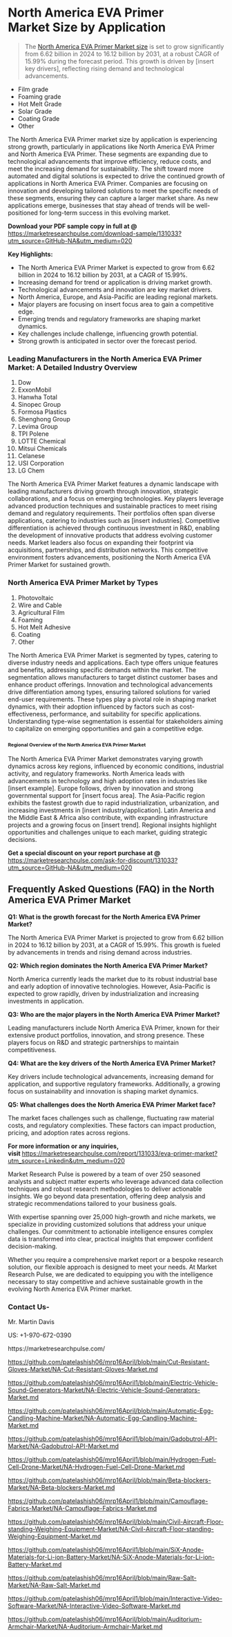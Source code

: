 <h1>North America EVA Primer Market&nbsp;Size by Application</h1><blockquote><p>The <a href="https://marketresearchpulse.com/download-sample/131033?utm_source=GitHub-NA&amp;utm_medium=020">North America EVA Primer Market size</a> is set to grow significantly from 6.62 billion in 2024 to 16.12 billion by 2031, at a robust CAGR of 15.99% during the forecast period. This growth is driven by [insert key drivers], reflecting rising demand and technological advancements.</p></blockquote><ul><li>Film grade<li> Foaming grade<li> Hot Melt Grade<li> Solar Grade<li> Coating Grade<li> Other</li></ul><p>The North America EVA Primer market size by application is experiencing strong growth, particularly in applications like North America EVA Primer and North America EVA Primer. These segments are expanding due to technological advancements that improve efficiency, reduce costs, and meet the increasing demand for sustainability. The shift toward more automated and digital solutions is expected to drive the continued growth of applications in North America EVA Primer. Companies are focusing on innovation and developing tailored solutions to meet the specific needs of these segments, ensuring they can capture a larger market share. As new applications emerge, businesses that stay ahead of trends will be well-positioned for long-term success in this evolving market.</p><p><strong>Download your PDF sample copy in full at @ </strong><a href="https://marketresearchpulse.com/download-sample/131033?utm_source=GitHub-NA&amp;utm_medium=020">https://marketresearchpulse.com/download-sample/131033?utm_source=GitHub-NA&amp;utm_medium=020</a></p><p><strong>Key Highlights: </strong></p><ul><li>The North America EVA Primer Market is expected to grow from 6.62 billion in 2024 to 16.12 billion by 2031, at a CAGR of 15.99%.</li><li>Increasing demand for trend or application is driving market growth.</li><li>Technological advancements and innovation are key market drivers.</li><li>North America, Europe, and Asia-Pacific are leading regional markets.</li><li>Major players are focusing on insert focus area to gain a competitive edge.</li><li>Emerging trends and regulatory frameworks are shaping market dynamics.</li><li>Key challenges include challenge, influencing growth potential.</li><li>Strong growth is anticipated in sector over the forecast period.</li></ul><h3>Leading Manufacturers in the North America EVA Primer Market: A Detailed Industry Overview</h3><ol><li>Dow</li><li>ExxonMobil</li><li>Hanwha Total</li><li>Sinopec Group</li><li>Formosa Plastics</li><li>Shenghong Group</li><li>Levima Group</li><li>TPI Polene</li><li>LOTTE Chemical</li><li>Mitsui Chemicals</li><li>Celanese</li><li>USI Corporation</li><li>LG Chem</li></ol><div class="flex max-w-full flex-col flex-grow"><div class="min-h-8 text-message flex w-full flex-col items-end gap-2 whitespace-normal break-words [.text-message+&amp;]:mt-5" dir="auto" data-message-author-role="assistant" data-message-id="fd8432e4-4910-450d-b182-61b7bfb0a01f" data-message-model-slug="gpt-4o"><div class="flex w-full flex-col gap-1 empty:hidden first:pt-[3px]"><div class="markdown prose w-full break-words dark:prose-invert light"><p>The North America EVA Primer Market features a dynamic landscape with leading manufacturers driving growth through innovation, strategic collaborations, and a focus on emerging technologies. Key players leverage advanced production techniques and sustainable practices to meet rising demand and regulatory requirements. Their portfolios often span diverse applications, catering to industries such as [insert industries]. Competitive differentiation is achieved through continuous investment in R&amp;D, enabling the development of innovative products that address evolving customer needs. Market leaders also focus on expanding their footprint via acquisitions, partnerships, and distribution networks. This competitive environment fosters advancements, positioning the North America EVA Primer Market for sustained growth.</p></div></div></div></div><h3>North America EVA Primer Market by Types</h3><ol><li>Photovoltaic<li> Wire and Cable<li> Agricultural Film<li> Foaming<li> Hot Melt Adhesive<li> Coating<li> Other</li></ol><div class="flex max-w-full flex-col flex-grow"><div class="min-h-8 text-message flex w-full flex-col items-end gap-2 whitespace-normal break-words [.text-message+&amp;]:mt-5" dir="auto" data-message-author-role="assistant" data-message-id="084470be-0bb7-4664-bddf-5156b4f41249" data-message-model-slug="gpt-4o-mini"><div class="flex w-full flex-col gap-1 empty:hidden first:pt-[3px]"><div class="markdown prose w-full break-words dark:prose-invert light"><p>The North America EVA Primer Market is segmented by types, catering to diverse industry needs and applications. Each type offers unique features and benefits, addressing specific demands within the market. The segmentation allows manufacturers to target distinct customer bases and enhance product offerings. Innovation and technological advancements drive differentiation among types, ensuring tailored solutions for varied end-user requirements. These types play a pivotal role in shaping market dynamics, with their adoption influenced by factors such as cost-effectiveness, performance, and suitability for specific applications. Understanding type-wise segmentation is essential for stakeholders aiming to capitalize on emerging opportunities and gain a competitive edge.</p></div></div></div></div><h3><span style="font-size: 11px;">Regional Overview of the North America EVA Primer Market</span></h3><div class="flex max-w-full flex-col flex-grow"><div class="min-h-8 text-message flex w-full flex-col items-end gap-2 whitespace-normal break-words [.text-message+&amp;]:mt-5" dir="auto" data-message-author-role="assistant" data-message-id="e9038762-ce64-4e30-91c9-9bd413514231" data-message-model-slug="gpt-4o-mini"><div class="flex w-full flex-col gap-1 empty:hidden first:pt-[3px]"><div class="markdown prose w-full break-words dark:prose-invert light"><p>The North America EVA Primer Market demonstrates varying growth dynamics across key regions, influenced by economic conditions, industrial activity, and regulatory frameworks. North America leads with advancements in technology and high adoption rates in industries like [insert example]. Europe follows, driven by innovation and strong governmental support for [insert focus area]. The Asia-Pacific region exhibits the fastest growth due to rapid industrialization, urbanization, and increasing investments in [insert industry/application]. Latin America and the Middle East &amp; Africa also contribute, with expanding infrastructure projects and a growing focus on [insert trend]. Regional insights highlight opportunities and challenges unique to each market, guiding strategic decisions.</p></div></div></div></div><p><strong>Get a special discount on your report purchase at @ </strong><a href="https://marketresearchpulse.com/ask-for-discount/131033?utm_source=GitHub-NA&amp;utm_medium=020">https://marketresearchpulse.com/ask-for-discount/131033?utm_source=GitHub-NA&amp;utm_medium=020</a></p><h2>Frequently Asked Questions (FAQ) in the North America EVA Primer Market</h2><p><strong>Q1: What is the growth forecast for the North America EVA Primer Market?</strong></p><p>The North America EVA Primer Market is projected to grow from 6.62 billion in 2024 to 16.12 billion by 2031, at a CAGR of 15.99%. This growth is fueled by advancements in trends and rising demand across industries.</p><p><strong>Q2: Which region dominates the North America EVA Primer Market?</strong></p><p>North America currently leads the market due to its robust industrial base and early adoption of innovative technologies. However, Asia-Pacific is expected to grow rapidly, driven by industrialization and increasing investments in application.</p><p><strong>Q3: Who are the major players in the North America EVA Primer Market?</strong></p><p>Leading manufacturers include North America EVA Primer, known for their extensive product portfolios, innovation, and strong presence. These players focus on R&amp;D and strategic partnerships to maintain competitiveness.</p><p><strong>Q4: What are the key drivers of the North America EVA Primer Market?</strong></p><p>Key drivers include technological advancements, increasing demand for application, and supportive regulatory frameworks. Additionally, a growing focus on sustainability and innovation is shaping market dynamics.</p><p><strong>Q5: What challenges does the North America EVA Primer Market face?</strong></p><p>The market faces challenges such as challenge, fluctuating raw material costs, and regulatory complexities. These factors can impact production, pricing, and adoption rates across regions.</p><p><strong>For more information or any inquiries, visit&nbsp;</strong><a href="https://marketresearchpulse.com/report/131033/eva-primer-market?utm_source=Linkedin&utm_medium=020">https://marketresearchpulse.com/report/131033/eva-primer-market?utm_source=Linkedin&utm_medium=020</a></p><p>Market Research Pulse is powered by a team of over 250 seasoned analysts and subject matter experts who leverage advanced data collection techniques and robust research methodologies to deliver actionable insights. We go beyond data presentation, offering deep analysis and strategic recommendations tailored to your business goals.</p><p>With expertise spanning over 25,000 high-growth and niche markets, we specialize in providing customized solutions that address your unique challenges. Our commitment to actionable intelligence ensures complex data is transformed into clear, practical insights that empower confident decision-making.</p><p>Whether you require a comprehensive market report or a bespoke research solution, our flexible approach is designed to meet your needs. At Market Research Pulse, we are dedicated to equipping you with the intelligence necessary to stay competitive and achieve sustainable growth in the evolving North America EVA Primer market.</p><h3><strong>Contact Us-</strong></h3><p>Mr. Martin Davis</p><p>US: +1-970-672-0390</p><p>https://marketresearchpulse.com/</p><p><a href="https://github.com/patelashish06/mrp16April/blob/main/Cut-Resistant-Gloves-Market/NA-Cut-Resistant-Gloves-Market.md">https://github.com/patelashish06/mrp16April/blob/main/Cut-Resistant-Gloves-Market/NA-Cut-Resistant-Gloves-Market.md</a></p><p><a href="https://github.com/patelashish06/mrp16April1/blob/main/Electric-Vehicle-Sound-Generators-Market/NA-Electric-Vehicle-Sound-Generators-Market.md">https://github.com/patelashish06/mrp16April1/blob/main/Electric-Vehicle-Sound-Generators-Market/NA-Electric-Vehicle-Sound-Generators-Market.md</a></p><p><a href="https://github.com/patelashish06/mrp16April/blob/main/Automatic-Egg-Candling-Machine-Market/NA-Automatic-Egg-Candling-Machine-Market.md">https://github.com/patelashish06/mrp16April/blob/main/Automatic-Egg-Candling-Machine-Market/NA-Automatic-Egg-Candling-Machine-Market.md</a></p><p><a href="https://github.com/patelashish06/mrp16April1/blob/main/Gadobutrol-API-Market/NA-Gadobutrol-API-Market.md">https://github.com/patelashish06/mrp16April1/blob/main/Gadobutrol-API-Market/NA-Gadobutrol-API-Market.md</a></p><p><a href="https://github.com/patelashish06/mrp16April1/blob/main/Hydrogen-Fuel-Cell-Drone-Market/NA-Hydrogen-Fuel-Cell-Drone-Market.md">https://github.com/patelashish06/mrp16April1/blob/main/Hydrogen-Fuel-Cell-Drone-Market/NA-Hydrogen-Fuel-Cell-Drone-Market.md</a></p><p><a href="https://github.com/patelashish06/mrp16April/blob/main/Beta-blockers-Market/NA-Beta-blockers-Market.md">https://github.com/patelashish06/mrp16April/blob/main/Beta-blockers-Market/NA-Beta-blockers-Market.md</a></p><p><a href="https://github.com/patelashish06/mrp16April1/blob/main/Camouflage-Fabrics-Market/NA-Camouflage-Fabrics-Market.md">https://github.com/patelashish06/mrp16April1/blob/main/Camouflage-Fabrics-Market/NA-Camouflage-Fabrics-Market.md</a></p><p><a href="https://github.com/patelashish06/mrp16April/blob/main/Civil-Aircraft-Floor-standing-Weighing-Equipment-Market/NA-Civil-Aircraft-Floor-standing-Weighing-Equipment-Market.md">https://github.com/patelashish06/mrp16April/blob/main/Civil-Aircraft-Floor-standing-Weighing-Equipment-Market/NA-Civil-Aircraft-Floor-standing-Weighing-Equipment-Market.md</a></p><p><a href="https://github.com/patelashish06/mrp16April1/blob/main/SiX-Anode-Materials-for-Li-ion-Battery-Market/NA-SiX-Anode-Materials-for-Li-ion-Battery-Market.md">https://github.com/patelashish06/mrp16April1/blob/main/SiX-Anode-Materials-for-Li-ion-Battery-Market/NA-SiX-Anode-Materials-for-Li-ion-Battery-Market.md</a></p><p><a href="https://github.com/patelashish06/mrp16April/blob/main/Raw-Salt-Market/NA-Raw-Salt-Market.md">https://github.com/patelashish06/mrp16April/blob/main/Raw-Salt-Market/NA-Raw-Salt-Market.md</a></p><p><a href="https://github.com/patelashish06/mrp16April1/blob/main/Interactive-Video-Software-Market/NA-Interactive-Video-Software-Market.md">https://github.com/patelashish06/mrp16April1/blob/main/Interactive-Video-Software-Market/NA-Interactive-Video-Software-Market.md</a></p><p><a href="https://github.com/patelashish06/mrp16April/blob/main/Auditorium-Armchair-Market/NA-Auditorium-Armchair-Market.md">https://github.com/patelashish06/mrp16April/blob/main/Auditorium-Armchair-Market/NA-Auditorium-Armchair-Market.md</a></p>